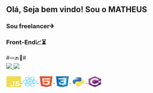 ## Olá, Seja bem vindo! Sou o MATHEUS ##

<h3>Sou freelancer✈</h3>
<h3>Front-End📈⏳</h3>
#🪢🔙🔄️#
<div align="left">
  <a href="https://github.com/matheussousa">
  <img width="60%" src="https://github-readme-stats.vercel.app/api?username=matheussousa&show_icons=true&theme=tokyonight&include_all_commits=true&count_private=true"/>
  <img width="55%" src="https://github-readme-stats.vercel.app/api/top-langs/?username=matheussousa&layout=compact&langs_count=7&theme=tokyonight"/>
</div>

<div style="display: inline_block"><br>
  <img align="center" alt="Rafa-Js" height="30" width="40" src="https://raw.githubusercontent.com/devicons/devicon/master/icons/javascript/javascript-plain.svg">
  <img align="center" alt="Rafa-React" height="30" width="40" src="https://raw.githubusercontent.com/devicons/devicon/master/icons/react/react-original.svg">
  <img align="center" alt="Rafa-HTML" height="30" width="40" src="https://raw.githubusercontent.com/devicons/devicon/master/icons/html5/html5-original.svg">
  <img align="center" alt="Rafa-CSS" height="30" width="40" src="https://raw.githubusercontent.com/devicons/devicon/master/icons/css3/css3-original.svg">
  <img align="center" alt="Rafa-Python" height="30" width="40" src="https://raw.githubusercontent.com/devicons/devicon/master/icons/python/python-original.svg">
  <img align="center" alt="Rafa-Csharp" height="30" width="40" src="https://raw.githubusercontent.com/devicons/devicon/master/icons/csharp/csharp-original.svg">
  <src="https://media.discordapp.net/attachments/639956127056134178/890373478988013628/Publicacoes_Instagram_1_1.png?width=676&height=676">
</div>

##
